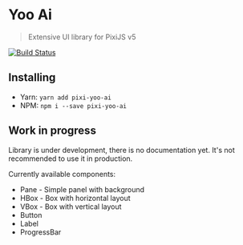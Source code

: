 # Yoo Ai
> Extensive UI library for PixiJS v5 

[![Build Status](https://travis-ci.org/mayakwd/pixi-yoo-ai.svg?branch=master)](https://travis-ci.org/mayakwd/pixi-yoo-ai)

## Installing

- Yarn: `yarn add pixi-yoo-ai`
- NPM: `npm i --save pixi-yoo-ai`

## Work in progress 

Library is under development, there is no documentation yet. 
It's not recommended to use it in production.

Currently available components:

- Pane - Simple panel with background
- HBox - Box with horizontal layout  
- VBox - Box with vertical layout
- Button
- Label
- ProgressBar
